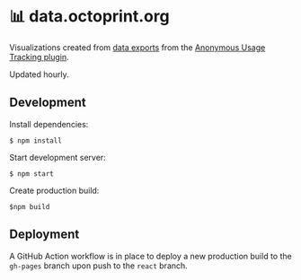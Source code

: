 # 📊 data.octoprint.org

Visualizations created from [data exports](https://data.octoprint.org/export/) from the
[Anonymous Usage Tracking plugin](https://tracking.octoprint.org).

Updated hourly.

## Development

Install dependencies:

    $ npm install

Start development server:

    $ npm start 

Create production build:

    $npm build

## Deployment

A GitHub Action workflow is in place to deploy a new production build to the `gh-pages` branch
upon push to the `react` branch.

